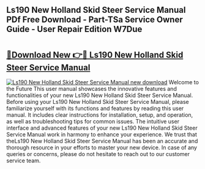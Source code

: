 ## Ls190 New Holland Skid Steer Service Manual PDf Free Download - Part-TSa Service Owner Guide - User Repair Edition W7Due

# <h2><a href="http://bc813.oget.top/?id=Ls190+New+Holland+Skid+Steer+Service+Manual">🔗Download New 👉🔴 Ls190 New Holland Skid Steer Service Manual</a></h2>

[![Ls190 New Holland Skid Steer Service Manual new download](https://i.imgur.com/5g1atiW.png)](http://bc813.oget.top/?id=Ls190+New+Holland+Skid+Steer+Service+Manual)
Welcome to the Future This user manual showcases the innovative features and functionalities of your new Ls190 New Holland Skid Steer Service Manual. Before using your Ls190 New Holland Skid Steer Service Manual, please familiarize yourself with its functions and features by reading this user manual. It includes clear instructions for installation, setup, and operation, as well as troubleshooting tips for common issues. The intuitive user interface and advanced features of your new Ls190 New Holland Skid Steer Service Manual work in harmony to enhance your experience. We trust that theLs190 New Holland Skid Steer Service Manual has been an accurate and thorough resource in your efforts to master your new device. In case of any queries or concerns, please do not hesitate to reach out to our customer service team.
